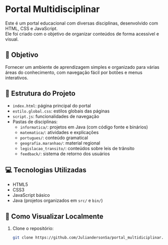 # Portal Multidisciplinar

Este é um portal educacional com diversas disciplinas, desenvolvido com HTML, CSS e JavaScript.  
Ele foi criado com o objetivo de organizar conteúdos de forma acessível e visual.

## 🎯 Objetivo

Fornecer um ambiente de aprendizagem simples e organizado para várias áreas do conhecimento, com navegação fácil por botões e menus interativos.

## 📂 Estrutura do Projeto

- `index.html`: página principal do portal
- `estilo.global.css`: estilos globais das páginas
- `script.js`: funcionalidades de navegação
- Pastas de disciplinas:
  - `informatica/`: projetos em Java (com código fonte e binários)
  - `matematica/`: atividades e explicações
  - `portugues/`: conteúdo gramatical
  - `geografia.maranhao/`: material regional
  - `legislacao_transito/`: conteúdos sobre leis de trânsito
  - `feedback/`: sistema de retorno dos usuários

## 💻 Tecnologias Utilizadas

- HTML5
- CSS3
- JavaScript básico
- Java (projetos organizados em `src/` e `bin/`)

## 🚀 Como Visualizar Localmente

1. Clone o repositório:
   ```bash
   git clone https://github.com/JuliandersonSa/portal_multidiciplinar.git
